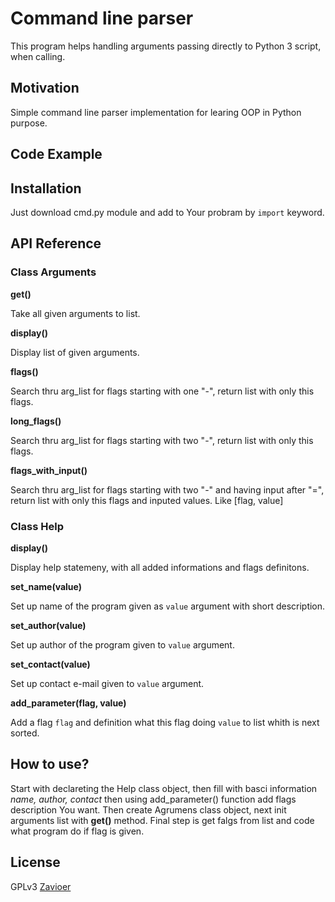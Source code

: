 # Command line parser
This program helps handling arguments passing directly to Python 3 script, when calling.  
## Motivation
Simple command line parser implementation for learing OOP in Python purpose.
## Code Example

## Installation
Just download cmd.py module and add to Your probram by `import` keyword.
## API Reference
### Class Arguments
**get()**

Take all given arguments to list.

**display()**

Display list of given arguments.

**flags()**

Search thru arg\_list for flags starting with one "\-", return list with only this flags.

**long\_flags()**

Search thru arg\_list for flags starting with two "\-", return list with only this flags.

**flags\_with\_input()**

Search thru arg\_list for flags starting with two "\-" and having input after "=", return list with only this flags and inputed values. Like [flag, value]

### Class Help
**display()**

Display help statemeny, with all added informations and flags definitons.

**set_name(value)**

Set up name of the program given as `value` argument with short description.

**set_author(value)**

Set up author of the program given to `value` argument.

**set_contact(value)**

Set up contact e-mail given to `value` argument.

**add_parameter(flag, value)**

Add a flag `flag` and definition what this flag doing `value` to list whith is next sorted.

## How to use?
Start with declareting the Help class object, then fill with basci information *name, author, contact* then using add_parameter() function add flags description You want. Then create Agrumens class object, next init arguments list with **get()** method. Final step is get falgs from list and code what program do if flag is given. 
## License
GPLv3 [Zavioer](https://github.com/Zavioer)


